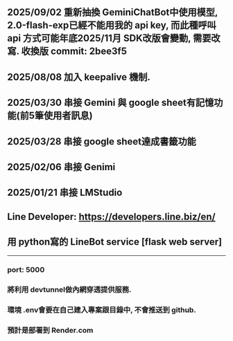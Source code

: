 ## 2025/09/02 重新抽換 GeminiChatBot中使用模型, 2.0-flash-exp已經不能用我的 api key, 而此種呼叫 api 方式可能年底2025/11月 SDK改版會變動, 需要改寫. 收換版 commit: 2bee3f5 



## 2025/08/08 加入 keepalive 機制.

## 2025/03/30 串接 Gemini 與 google sheet有記憶功能(前5筆使用者訊息)

## 2025/03/28 串接 google sheet達成書籤功能

## 2025/02/06 串接 Genimi

## 2025/01/21 串接 LMStudio

## Line Developer: https://developers.line.biz/en/
## 用 python寫的 LineBot service [flask web server] 
---
### port: 5000
### 將利用 devtunnel做內網穿透提供服務.
### 環境 .env會要在自己建入專案跟目錄中, 不會推送到 github.
### 預計是部署到 Render.com

